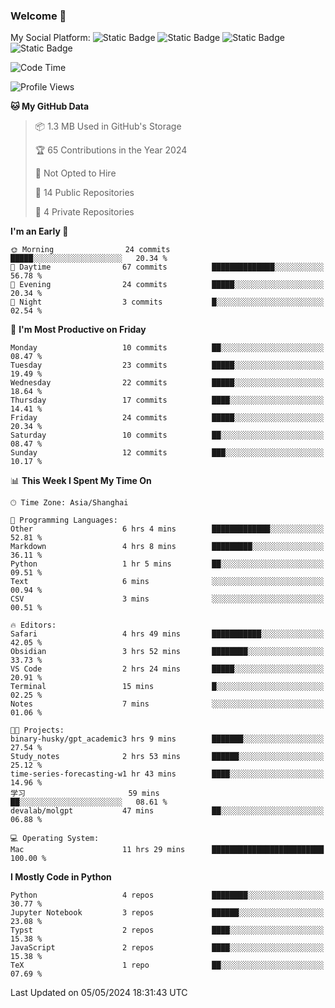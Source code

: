 ### Welcome 👋

<!--
**CheneyNine/CheneyNine** is a ✨ _special_ ✨ repository because its `README.md` (this file) appears on your GitHub profile.

Here are some ideas to get you started:

- 🔭 I’m currently working on ...
- 🌱 I’m currently learning ...
- 👯 I’m looking to collaborate on ...
- 🤔 I’m looking for help with ...
- 💬 Ask me about ...
- 📫 How to reach me: ...
- 😄 Pronouns: ...
- ⚡ Fun fact: ...
-->

My Social Platform:
![Static Badge](https://img.shields.io/badge/_-CheneyNine-black?style=flat&logo=Github&logoColor=white&cacheSeconds=https%3A%2F%2Fgithub.com%2FCheneyNine)
![Static Badge](https://img.shields.io/badge/_-cheneynine.top-purple?style=flat&logo=googlehome&logoColor=white&link=https%3A%2F%2Fwww.cheneynine.top)
![Static Badge](https://img.shields.io/badge/_-CQU__Cheney-green?style=flat&logo=wechat&logoColor=white&link=https%3A%2F%2Fwww.linkedin.com%2Fin%2Fyinan-chen-9b09202b9%2F)
![Static Badge](https://img.shields.io/badge/_-Cheney-blue?style=flat&logo=linkedin&logoColor=white&link=https%3A%2F%2Fwww.linkedin.com%2Fin%2Fyinan-chen-9b09202b9%2F)


<!--START_SECTION:waka-->
![Code Time](http://img.shields.io/badge/Code%20Time-42%20hrs%2026%20mins-blue)

![Profile Views](http://img.shields.io/badge/Profile%20Views-0-blue)

**🐱 My GitHub Data** 

> 📦 1.3 MB Used in GitHub's Storage 
 > 
> 🏆 65 Contributions in the Year 2024
 > 
> 🚫 Not Opted to Hire
 > 
> 📜 14 Public Repositories 
 > 
> 🔑 4 Private Repositories 
 > 
**I'm an Early 🐤** 

```text
🌞 Morning                24 commits          █████░░░░░░░░░░░░░░░░░░░░   20.34 % 
🌆 Daytime                67 commits          ██████████████░░░░░░░░░░░   56.78 % 
🌃 Evening                24 commits          █████░░░░░░░░░░░░░░░░░░░░   20.34 % 
🌙 Night                  3 commits           █░░░░░░░░░░░░░░░░░░░░░░░░   02.54 % 
```
📅 **I'm Most Productive on Friday** 

```text
Monday                   10 commits          ██░░░░░░░░░░░░░░░░░░░░░░░   08.47 % 
Tuesday                  23 commits          █████░░░░░░░░░░░░░░░░░░░░   19.49 % 
Wednesday                22 commits          █████░░░░░░░░░░░░░░░░░░░░   18.64 % 
Thursday                 17 commits          ████░░░░░░░░░░░░░░░░░░░░░   14.41 % 
Friday                   24 commits          █████░░░░░░░░░░░░░░░░░░░░   20.34 % 
Saturday                 10 commits          ██░░░░░░░░░░░░░░░░░░░░░░░   08.47 % 
Sunday                   12 commits          ███░░░░░░░░░░░░░░░░░░░░░░   10.17 % 
```


📊 **This Week I Spent My Time On** 

```text
🕑︎ Time Zone: Asia/Shanghai

💬 Programming Languages: 
Other                    6 hrs 4 mins        █████████████░░░░░░░░░░░░   52.81 % 
Markdown                 4 hrs 8 mins        █████████░░░░░░░░░░░░░░░░   36.11 % 
Python                   1 hr 5 mins         ██░░░░░░░░░░░░░░░░░░░░░░░   09.51 % 
Text                     6 mins              ░░░░░░░░░░░░░░░░░░░░░░░░░   00.94 % 
CSV                      3 mins              ░░░░░░░░░░░░░░░░░░░░░░░░░   00.51 % 

🔥 Editors: 
Safari                   4 hrs 49 mins       ███████████░░░░░░░░░░░░░░   42.05 % 
Obsidian                 3 hrs 52 mins       ████████░░░░░░░░░░░░░░░░░   33.73 % 
VS Code                  2 hrs 24 mins       █████░░░░░░░░░░░░░░░░░░░░   20.91 % 
Terminal                 15 mins             █░░░░░░░░░░░░░░░░░░░░░░░░   02.25 % 
Notes                    7 mins              ░░░░░░░░░░░░░░░░░░░░░░░░░   01.06 % 

🐱‍💻 Projects: 
binary-husky/gpt_academic3 hrs 9 mins        ███████░░░░░░░░░░░░░░░░░░   27.54 % 
Study_notes              2 hrs 53 mins       ██████░░░░░░░░░░░░░░░░░░░   25.12 % 
time-series-forecasting-w1 hr 43 mins        ████░░░░░░░░░░░░░░░░░░░░░   14.96 % 
学习                       59 mins             ██░░░░░░░░░░░░░░░░░░░░░░░   08.61 % 
devalab/molgpt           47 mins             ██░░░░░░░░░░░░░░░░░░░░░░░   06.88 % 

💻 Operating System: 
Mac                      11 hrs 29 mins      █████████████████████████   100.00 % 
```

**I Mostly Code in Python** 

```text
Python                   4 repos             ████████░░░░░░░░░░░░░░░░░   30.77 % 
Jupyter Notebook         3 repos             ██████░░░░░░░░░░░░░░░░░░░   23.08 % 
Typst                    2 repos             ████░░░░░░░░░░░░░░░░░░░░░   15.38 % 
JavaScript               2 repos             ████░░░░░░░░░░░░░░░░░░░░░   15.38 % 
TeX                      1 repo              ██░░░░░░░░░░░░░░░░░░░░░░░   07.69 % 
```




 Last Updated on 05/05/2024 18:31:43 UTC
<!--END_SECTION:waka-->



